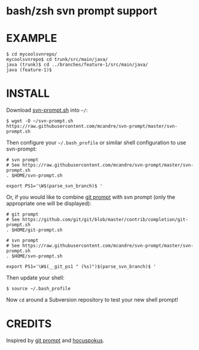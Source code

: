 # bash/zsh svn prompt support

# EXAMPLE

```
$ cd mycoolsvnrepo/
mycoolsvnrepo$ cd trunk/src/main/java/
java (trunk)$ cd ../branches/feature-1/src/main/java/
java (feature-1)$
```

# INSTALL

Download [svn-prompt.sh](https://raw.githubusercontent.com/mcandre/svn-prompt/master/svn-prompt.sh) into `~/`:

```
$ wget -O ~/svn-prompt.sh https://raw.githubusercontent.com/mcandre/svn-prompt/master/svn-prompt.sh
```

Then configure your `~/.bash_profile` or similar shell configuration to use svn-prompt:

```
# svn prompt
# See https://raw.githubusercontent.com/mcandre/svn-prompt/master/svn-prompt.sh
. $HOME/svn-prompt.sh

export PS1='\W$(parse_svn_branch)$ '
```

Or, if you would like to combine [git prompt](https://github.com/git/git/blob/master/contrib/completion/git-prompt.sh) with svn prompt (only the appropriate one will be displayed):

```
# git prompt
# See https://github.com/git/git/blob/master/contrib/completion/git-prompt.sh
. $HOME/git-prompt.sh

# svn prompt
# See https://raw.githubusercontent.com/mcandre/svn-prompt/master/svn-prompt.sh
. $HOME/svn-prompt.sh

export PS1='\W$(__git_ps1 " (%s)")$(parse_svn_branch)$ '
```

Then update your shell:

```
$ source ~/.bash_profile
```

Now `cd` around a Subversion repository to test your new shell prompt!

# CREDITS

Inspired by [git prompt](https://github.com/git/git/blob/master/contrib/completion/git-prompt.sh) and [hocuspokus](http://hocuspokus.net/2009/07/add-git-and-svn-branch-to-bash-prompt/).
